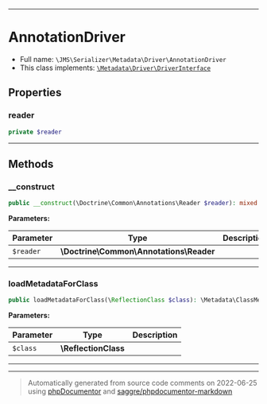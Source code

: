 ***

# AnnotationDriver





* Full name: `\JMS\Serializer\Metadata\Driver\AnnotationDriver`
* This class implements:
[`\Metadata\Driver\DriverInterface`](../../../../Metadata/Driver/DriverInterface.md)



## Properties


### reader



```php
private $reader
```






***

## Methods


### __construct



```php
public __construct(\Doctrine\Common\Annotations\Reader $reader): mixed
```








**Parameters:**

| Parameter | Type | Description |
|-----------|------|-------------|
| `$reader` | **\Doctrine\Common\Annotations\Reader** |  |




***

### loadMetadataForClass



```php
public loadMetadataForClass(\ReflectionClass $class): \Metadata\ClassMetadata
```








**Parameters:**

| Parameter | Type | Description |
|-----------|------|-------------|
| `$class` | **\ReflectionClass** |  |




***


***
> Automatically generated from source code comments on 2022-06-25 using [phpDocumentor](http://www.phpdoc.org/) and [saggre/phpdocumentor-markdown](https://github.com/Saggre/phpDocumentor-markdown)
